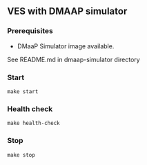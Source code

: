 VES with DMAAP simulator
------------------------

### Prerequisites
* DMaaP Simulator image available. 

See README.md in dmaap-simulator directory

### Start
```
make start
```

### Health check
```
make health-check
```

### Stop
```
make stop
